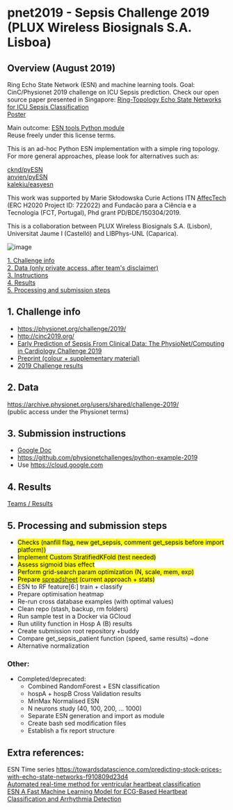 # pnet2019 - Sepsis Challenge 2019 (PLUX Wireless Biosignals S.A. Lisboa)
##  Overview (August 2019)<a name="overview"></a>
Ring Echo State Network (ESN) and machine learning tools. 
Goal: CinC/Physionet 2019 challenge on ICU Sepsis prediction. 
Check our open source paper presented in Singapore: 
[Ring-Topology Echo State Networks for ICU Sepsis Classification](https://doi.org/10.22489/CinC.2019.327)  
[Poster](https://drive.google.com/file/d/1EgfHBGUYj3hBWp2vRqQITn7lswkTzmvm/view?usp=sharing)    

Main outcome: 
[ESN tools Python module](/ESNtools)  
Reuse freely under this license terms.  

This is an ad-hoc Python ESN implementation with a simple ring topology. For more general approaches, please look for alternatives such as: 

[cknd/pyESN](https://github.com/cknd/pyESN)  
[anvien/pyESN](https://github.com/anvien/PyESN)   
[kalekiu/easyesn](https://github.com/kalekiu/easyesn)  

This work was supported by Marie Skłodowska Curie Actions ITN [AffecTech](http://affectech.org/) (ERC H2020 Project ID: 722022) and Fundacão para a Ciência e a Tecnologia (FCT, Portugal), Phd grant PD/BDE/150304/2019.

This is a collaboration between PLUX Wireless Biosignals S.A. (Lisbon), Universitat Jaume I (Castelló) and LIBPhys-UNL (Caparica).

![image](https://drive.google.com/uc?export=view&id=16D26Tr8sGPzXcc9Ec0EkwyGDsvXqrRsS)    

[1. Challenge info](#site)  
[2. Data (only private access, after team's disclaimer)](#data)  
[3. Instructions](#instr)  
[4. Results](#results)  
[5. Processing and submission steps](#steps)    


##  1. Challenge info <a name="site"></a>
-  https://physionet.org/challenge/2019/  
-  http://cinc2019.org/
-  [Early Prediction of Sepsis From Clinical Data: The PhysioNet/Computing in Cardiology Challenge 2019](https://doi.org/10.1097/ccm.0000000000004145)
-  [Preprint (colour + supplementary material)](https://physionet.org/content/challenge-2019/1.0.0/physionet_challenge_2019_ccm_manuscript.pdf)
-  [2019 Challenge results](#results)

##  2. Data <a name="data"></a>
https://archive.physionet.org/users/shared/challenge-2019/  
(public access under the Physionet terms)  

##  3. Submission instructions <a name="instr"></a>
-  [Google Doc](https://docs.google.com/document/d/1-YCLmie2_1gM4FrpBaSfkhYt8xpYghs8l2vbPemODkw)  
-  https://github.com/physionetchallenges/python-example-2019
-  Use https://cloud.google.com

##  4. Results <a name="results"></a>
[Teams / Results](https://docs.google.com/spreadsheets/d/1qt2SllYISP7LUFtxrhqpfJtV8ewcd7krsRGtrB-r_BA/edit#gid=0)  

##  5. Processing and submission steps <a name="steps"></a>
-  <mark>Checks (nanfill flag, new get_sepsis, comment get_sepsis before import platform))</mark>
-  <mark>Implement Custom StratifiedKFold (test needed)</mark>  
-  <mark>Assess sigmoid bias effect</mark>
-  <mark>Perform grid-search param optimization (N, scale, mem, exp)</mark>
-  <mark>Prepare [spreadsheet](https://docs.google.com/spreadsheets/d/1qoer2i_GP-9oS2-ZxLZC_7PBIqKRqS_byEtowJbXamg/edit#gid=0) (current approach + stats)</mark>  
-  ESN to RF feature[6:] train + classify  
-  Prepare optimisation heatmap  
-  Re-run cross database examples (with optimal values)   
-  Clean repo (stash, backup, rm folders)  
-  Run sample test in a Docker via GCloud  
-  Run utility function in Hosp A (B) results  
-  Create submission root repository +buddy  
-  Compare get_sepsis_patient function (speed, same results) ~done   
-  Alternative normalization
  ### Other: 
  - Completed/deprecated:
    - Combined RandomForest + ESN classification
    - hospA + hospB Cross Validation results  
    - MinMax Normalised ESN
    - N neurons study (40, 100, 200, ... 1000)
    - Separate ESN generation and import as module
    - Create bash sed modification files
    - Establish a fix report structure
    
## Extra references:  
ESN Time series https://towardsdatascience.com/predicting-stock-prices-with-echo-state-networks-f910809d23d4  
[Automated real-time method for ventricular heartbeat classification](https://doi.org/10.1016/j.cmpb.2018.11.005)  
[ESN A Fast Machine Learning Model for ECG-Based Heartbeat Classification and Arrhythmia Detection](https://doi.org/10.3389/fphy.2019.00103)  


